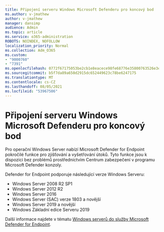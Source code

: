```yaml
---
title: Připojení serveru Windows Microsoft Defenderu pro koncový bod
ms.author: v-jmathew
author: v-jmathew
manager: dansimp
audience: Admin
ms.topic: article
ms.service: o365-administration
ROBOTS: NOINDEX, NOFOLLOW
localization_priority: Normal
ms.collection: Adm_O365
ms.custom:
- "9000760"
- "7391"
ms.openlocfilehash: 0772f67175053be2cb1e8eacece98fe68776e35800763526e3e6f4fd5375228c
ms.sourcegitcommit: b5f7da89a650d2915dc652449623c78be6247175
ms.translationtype: MT
ms.contentlocale: cs-CZ
ms.lasthandoff: 08/05/2021
ms.locfileid: "53967506"
---
```

# <a name="onboard-a-windows-server-to-microsoft-defender-for-endpoint"></a>Připojení serveru Windows Microsoft Defenderu pro koncový bod

Pro operační Windows Server nabízí Microsoft Defender for Endpoint pokročilé funkce pro zjišťování a vyšetřování útoků. Tyto funkce jsou k dispozici bez problémů prostřednictvím Centrum zabezpečení v programu Microsoft Defender konzoly.

Defender for Endpoint podporuje následující verze Windows Serveru:

- Windows Server 2008 R2 SP1
- Windows Server 2012 R2
- Windows Server 2016
- Windows Server (SAC) verze 1803 a novější
- Windows Server 2019 a novější
- Windows Základní edice Serveru 2019

Další informace najdete v tématu [Windows serverů do služby Microsoft Defender for Endpoint](https://go.microsoft.com/fwlink/?linkid=2143627).
